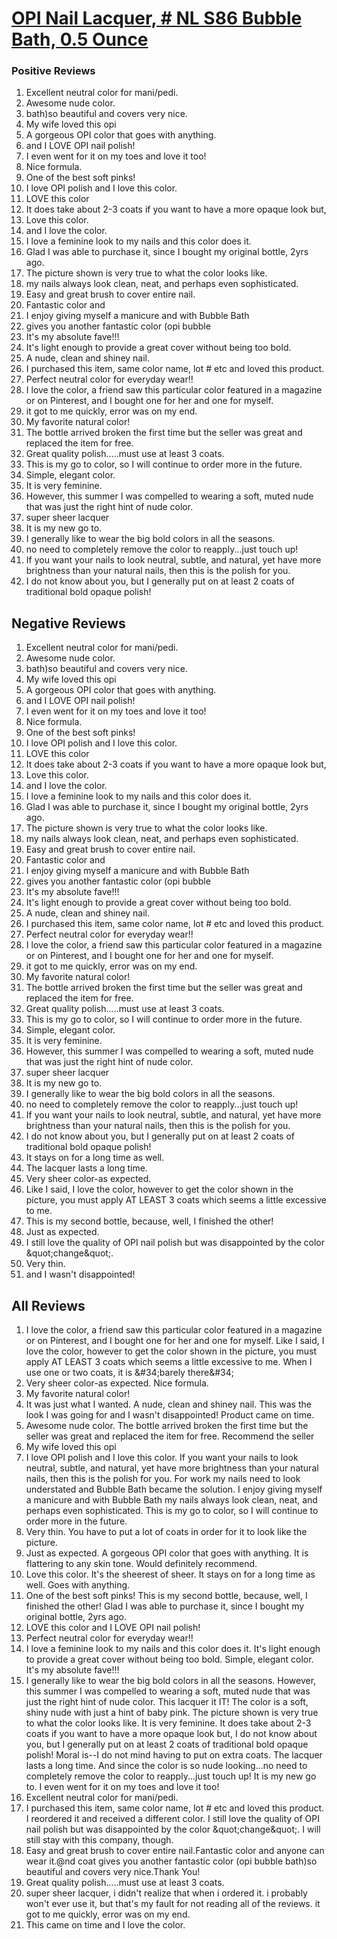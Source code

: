 # [OPI Nail Lacquer, # NL S86 Bubble Bath, 0.5 Ounce](https://products.checkmycream.com/products/OPI-Nail-Lacquer-NL-S86-Bubble-Bath-0.5-Ounce.html)

### Positive Reviews

<ol>
      <li>Excellent neutral color for mani/pedi.</li>
      <li>Awesome nude color.</li>
      <li>bath)so beautiful and covers very nice.</li>
      <li>My wife loved this opi</li>
      <li>A gorgeous OPI color that goes with anything.</li>
      <li>and I LOVE OPI nail polish!</li>
      <li>I even went for it on my toes and love it too!</li>
      <li>Nice formula.</li>
      <li>One of the best soft pinks!  </li>
      <li>I love OPI polish and I love this color.  </li>
      <li>LOVE this color</li>
      <li>It does take about 2-3 coats if you want to have a more opaque look but,</li>
      <li>Love this color.</li>
      <li>and I love the color.</li>
      <li>I love a feminine look to my nails and this color does it.  </li>
      <li>Glad I was able to purchase it, since I bought my original bottle, 2yrs ago.</li>
      <li>The picture shown is very true to what the color looks like.</li>
      <li>my nails always look clean, neat, and perhaps even sophisticated.  </li>
      <li>Easy and great brush to cover entire nail.</li>
      <li>Fantastic color and</li>
      <li>I enjoy giving myself a manicure and with Bubble Bath</li>
      <li>gives you another fantastic color (opi bubble</li>
      <li>It&#x27;s my absolute fave!!!</li>
      <li>It&#x27;s light enough to provide a great cover without being too bold.  </li>
      <li>A nude, clean and shiney nail.</li>
      <li>I purchased this item, same color name, lot # etc and loved this product.</li>
      <li>Perfect neutral color for everyday wear!!</li>
      <li>I love the color, a friend saw this particular color featured in a magazine or on Pinterest, and I bought one for her and one for myself.  </li>
      <li>it got to me quickly, error was on my end.</li>
      <li>My favorite natural color!</li>
      <li>The bottle arrived broken the first time but the seller was great and replaced the item for free.  </li>
      <li>Great quality polish.....must use at least 3 coats.</li>
      <li>This is my go to color, so I will continue to order more in the future.</li>
      <li>Simple, elegant color.  </li>
      <li>It is very feminine.</li>
      <li>However, this summer I was compelled to wearing a soft, muted nude that was just the right hint of nude color.</li>
      <li>super sheer lacquer</li>
      <li>It is my new go to.</li>
      <li>I generally like to wear the big bold colors in all the seasons.</li>
      <li>no need to completely remove the color to reapply...just touch up!</li>
      <li>If you want your nails to look neutral, subtle, and natural, yet have more brightness than your natural nails, then this is the polish for you.  </li>
      <li>I do not know about you, but I generally put on at least 2 coats of traditional bold opaque polish!</li>
</ol>


<h2>Negative Reviews</h2>
<ol>
<li> Excellent neutral color for mani/pedi.</li>
<li> Awesome nude color.</li>
<li> bath)so beautiful and covers very nice.</li>
<li> My wife loved this opi</li>
<li> A gorgeous OPI color that goes with anything.</li>
<li> and I LOVE OPI nail polish!</li>
<li> I even went for it on my toes and love it too!</li>
<li> Nice formula.</li>
<li> One of the best soft pinks!  </li>
<li> I love OPI polish and I love this color.  </li>
<li> LOVE this color</li>
<li> It does take about 2-3 coats if you want to have a more opaque look but,</li>
<li> Love this color.</li>
<li> and I love the color.</li>
<li> I love a feminine look to my nails and this color does it.  </li>
<li> Glad I was able to purchase it, since I bought my original bottle, 2yrs ago.</li>
<li> The picture shown is very true to what the color looks like.</li>
<li> my nails always look clean, neat, and perhaps even sophisticated.  </li>
<li> Easy and great brush to cover entire nail.</li>
<li> Fantastic color and</li>
<li> I enjoy giving myself a manicure and with Bubble Bath</li>
<li> gives you another fantastic color (opi bubble</li>
<li> It&#x27;s my absolute fave!!!</li>
<li> It&#x27;s light enough to provide a great cover without being too bold.  </li>
<li> A nude, clean and shiney nail.</li>
<li> I purchased this item, same color name, lot # etc and loved this product.</li>
<li> Perfect neutral color for everyday wear!!</li>
<li> I love the color, a friend saw this particular color featured in a magazine or on Pinterest, and I bought one for her and one for myself.  </li>
<li> it got to me quickly, error was on my end.</li>
<li> My favorite natural color!</li>
<li> The bottle arrived broken the first time but the seller was great and replaced the item for free.  </li>
<li> Great quality polish.....must use at least 3 coats.</li>
<li> This is my go to color, so I will continue to order more in the future.</li>
<li> Simple, elegant color.  </li>
<li> It is very feminine.</li>
<li> However, this summer I was compelled to wearing a soft, muted nude that was just the right hint of nude color.</li>
<li> super sheer lacquer</li>
<li> It is my new go to.</li>
<li> I generally like to wear the big bold colors in all the seasons.</li>
<li> no need to completely remove the color to reapply...just touch up!</li>
<li> If you want your nails to look neutral, subtle, and natural, yet have more brightness than your natural nails, then this is the polish for you.  </li>
<li> I do not know about you, but I generally put on at least 2 coats of traditional bold opaque polish!</li>
<li> It stays on for a long time as well.</li>
<li> The lacquer lasts a long time.</li>
<li> Very sheer color-as expected.</li>
<li> Like I said, I love the color, however to get the color shown in the picture, you must apply AT LEAST 3 coats which seems a little excessive to me.  </li>
<li> This is my second bottle, because, well, I finished the other!</li>
<li> Just as expected.</li>
<li> I still love the quality of OPI nail polish but was disappointed by the color &amp;quot;change&amp;quot;.</li>
<li> Very thin.</li>
<li> and I wasn&#x27;t disappointed!</li>
</ol>

<h2>All Reviews</h2>

<ol>
    <li> I love the color, a friend saw this particular color featured in a magazine or on Pinterest, and I bought one for her and one for myself.  Like I said, I love the color, however to get the color shown in the picture, you must apply AT LEAST 3 coats which seems a little excessive to me.  When I use one or two coats, it is &amp;#34;barely there&amp;#34;</li>
    <li> Very sheer color-as expected. Nice formula.</li>
    <li> My favorite natural color!</li>
    <li> It was just what I wanted. A nude, clean and shiney nail. This was the look I was going for and I wasn&#x27;t disappointed! Product came on time.</li>
    <li> Awesome nude color. The bottle arrived broken the first time but the seller was great and replaced the item for free.  Recommend the seller</li>
    <li> My wife loved this opi</li>
    <li> I love OPI polish and I love this color.  If you want your nails to look neutral, subtle, and natural, yet have more brightness than your natural nails, then this is the polish for you.  For work my nails need to look understated and Bubble Bath became the solution.  I enjoy giving myself a manicure and with Bubble Bath my nails always look clean, neat, and perhaps even sophisticated.  This is my go to color, so I will continue to order more in the future.</li>
    <li> Very thin. You have to put a lot of coats in order for it to look like the picture.</li>
    <li> Just as expected. A gorgeous OPI color that goes with anything. It is flattering to any skin tone. Would definitely recommend.</li>
    <li> Love this color. It&#x27;s the sheerest of sheer. It stays on for a long time as well. Goes with anything.</li>
    <li> One of the best soft pinks!  This is my second bottle, because, well, I finished the other! Glad I was able to purchase it, since I bought my original bottle, 2yrs ago.</li>
    <li> LOVE this color and I LOVE OPI nail polish!</li>
    <li> Perfect neutral color for everyday wear!!</li>
    <li> I love a feminine look to my nails and this color does it.  It&#x27;s light enough to provide a great cover without being too bold.  Simple, elegant color.  It&#x27;s my absolute fave!!!</li>
    <li> I generally like to wear the big bold colors in all the seasons. However, this summer I was compelled to wearing a soft, muted nude that was just the right hint of nude color. This lacquer it IT! The color is a soft, shiny nude with just a hint of baby pink. The picture shown is very true to what the color looks like. It is very feminine. It does take about 2-3 coats if you want to have a more opaque look but, I do not know about you, but I generally put on at least 2 coats of traditional bold opaque polish! Moral is--I do not mind having to put on extra coats. The lacquer lasts a long time. And since the color is so nude looking...no need to completely remove the color to reapply...just touch up! It is my new go to. I even went for it on my toes and love it too!</li>
    <li> Excellent neutral color for mani/pedi.</li>
    <li> I purchased this item, same color name, lot # etc and loved this product. I reordered it and received a different color. I still love the quality of OPI nail polish but was disappointed by the color &amp;quot;change&amp;quot;. I will still stay with this company, though.</li>
    <li> Easy and great brush to cover entire nail.Fantastic color and anyone can wear it.@nd coat gives you another fantastic color (opi bubble bath)so beautiful and covers very nice.Thank You!</li>
    <li> Great quality polish.....must use at least 3 coats.</li>
    <li> super sheer lacquer, i didn&#x27;t realize that when i ordered it. i probably won&#x27;t ever use it, but that&#x27;s my fault for not reading all of the reviews. it got to me quickly, error was on my end.</li>
    <li> This came on time and I love the color.</li>
</ol>




